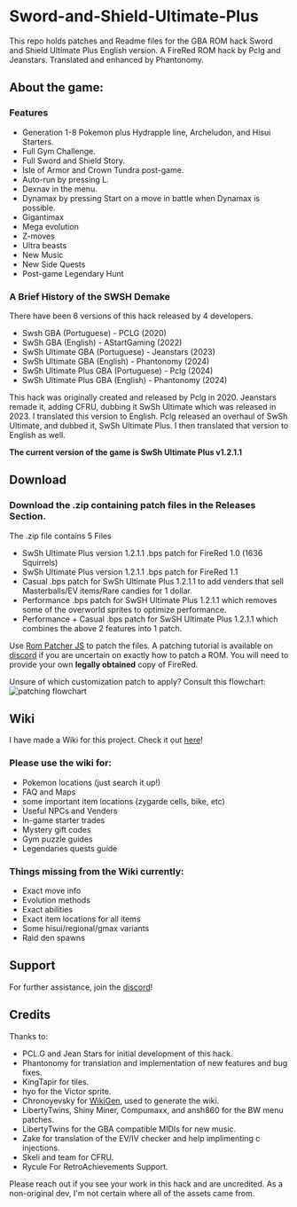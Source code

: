 # Sword-and-Shield-Ultimate-Plus
This repo holds patches and Readme files for the GBA ROM hack Sword and Shield Ultimate Plus English version.
A FireRed ROM hack by Pclg and Jeanstars. Translated and enhanced by Phantonomy.

## About the game: 
### Features
- Generation 1-8 Pokemon plus Hydrapple line, Archeludon, and Hisui Starters.
- Full Gym Challenge.
- Full Sword and Shield Story.
- Isle of Armor and Crown Tundra post-game.
- Auto-run by pressing L.
- Dexnav in the menu.
- Dynamax by pressing Start on a move in battle when Dynamax is possible.
- Gigantimax
- Mega evolution
- Z-moves
- Ultra beasts
- New Music
- New Side Quests
- Post-game Legendary Hunt
### A Brief History of the SWSH Demake

There have been 6 versions of this hack released by 4 developers.

- Swsh GBA (Portuguese) - PCLG (2020)
- SwSh GBA (English) - AStartGaming (2022)
- SwSh Ultimate GBA (Portuguese) - Jeanstars (2023)
- SwSh Ultimate GBA (English) - Phantonomy (2024)
- SwSh Ultimate Plus GBA (Portuguese) - Pclg (2024)
- SwSh Ultimate Plus GBA (English) - Phantonomy (2024)

This hack was originally created and released by Pclg in 2020. Jeanstars remade it, adding CFRU, dubbing it SwSh Ultimate which was released in 2023. I translated this version to English. Pclg released an overhaul of SwSh Ultimate, and dubbed it, SwSh Ultimate Plus. I then translated that version to English as well.

**The current version of the game is SwSh Ultimate Plus v1.2.1.1**

## Download
### Download the .zip containing patch files in the **Releases** Section.
The .zip file contains 5 Files
- SwSh Ultimate Plus version 1.2.1.1 .bps patch for FireRed 1.0 (1636 Squirrels)
- SwSh Ultimate Plus version 1.2.1.1 .bps patch for FireRed 1.1 
- Casual .bps patch for SwSh Ultimate Plus 1.2.1.1  to add venders that sell Masterballs/EV items/Rare candies for 1 dollar.
- Performance .bps patch for SwSH Ultimate Plus 1.2.1.1 which removes some of the overworld sprites to optimize performance.
- Performance + Casual .bps patch for SwSH Ultimate Plus 1.2.1.1 which combines the above 2 features into 1 patch.

Use [Rom Patcher JS](https://www.marcrobledo.com/RomPatcher.js/legacy/) to patch the files.
A patching tutorial is available on [discord](https://discord.gg/5KaesJHx9e) if you are uncertain on exactly how to patch a ROM.
You will need to provide your own **legally obtained** copy of FireRed.

Unsure of which customization patch to apply? Consult this flowchart:
![patching flowchart](https://github.com/user-attachments/assets/0b7c51ca-3483-43d8-99bc-ba617e0325e6)

  
## Wiki
I have made a Wiki for this project. Check it out [here](https://ddaretrogamer.github.io/sword-and-shield-ultimate-plus-wiki/)!
### Please use the wiki for:
- Pokemon locations (just search it up!)
- FAQ and Maps
- some important item locations (zygarde cells, bike, etc)
- Useful NPCs and Venders
- In-game starter trades
- Mystery gift codes
- Gym puzzle guides
- Legendaries quests guide

### Things missing from the Wiki currently:
- Exact move info
- Evolution methods
- Exact abilities
- Exact item locations for all items
- Some hisui/regional/gmax variants
- Raid den spawns

## Support
For further assistance, join the [discord](https://discord.gg/5KaesJHx9e)!

## Credits
Thanks to:
- PCL.G and Jean Stars for initial development of this hack.
- Phantonomy for translation and implementation of new features and bug fixes.
- KingTapir for tiles.
- hyo for the Victor sprite.
- Chronoyevsky for [WikiGen](https://github.com/AkeemAllen/WikiGen), used to generate the wiki.
- LibertyTwins, Shiny Miner, Compumaxx, and ansh860 for the BW menu patches.
- LibertyTwins for the GBA compatible MIDIs for new music.
- Zake for translation of the EV/IV checker and help implimenting c injections.
- Skeli and team for CFRU.
- Rycule For RetroAchievements Support.
  
Please reach out if you see your work in this hack and are uncredited. As a non-original dev, I'm not certain where all of the assets came from.
